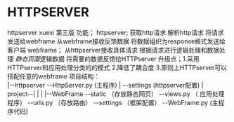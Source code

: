 # HTTPSERVER
httpserver xuexi
第三版
功能；
httpserver;
   获取http请求
   解析http请求
   将请求发送给webframe
   从webframe接收反馈数据
   将数据组织为response格式发送给客户端
webframe；
    从httpserver接收具体请求
    根据请求进行逻辑处理和数据处理
    *静态页面*逻辑数据
    将需要的数据反馈给HTTPserver
升级点；1.采用HTTPserver和应用处理分类的的模式
        2.降低了耦合度
        3.原则上HTTPserver可以搭配任意的webframe
项目结构：  
           |--httpserver --HttpServer.py (主程序)    |             --settings (httpserver配置) |   
  project--|
           |
           |
           |--WebFrame   --static （存放静态网页）
	                 --views.py （ 应用处理程序） 
                         --urls.py （存放路由）
			 --settings （框架配置）
			 --WebFrame.py (主程序代码)
